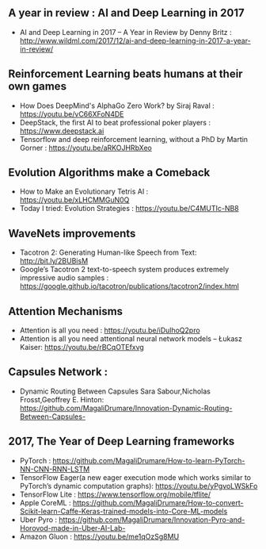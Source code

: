 ## A year in review : AI and Deep Learning in 2017 
* AI and Deep Learning in 2017 – A Year in Review by Denny Britz : 
http://www.wildml.com/2017/12/ai-and-deep-learning-in-2017-a-year-in-review/

## Reinforcement Learning beats humans at their own games
* How Does DeepMind's AlphaGo Zero Work? by Siraj Raval : https://youtu.be/vC66XFoN4DE
* DeepStack, the first AI to beat professional poker players : https://www.deepstack.ai
* Tensorflow and deep reinforcement learning, without a PhD by Martin Gorner : https://youtu.be/aRKOJHRbXeo

## Evolution Algorithms make a Comeback
* How to Make an Evolutionary Tetris AI : https://youtu.be/xLHCMMGuN0Q
* Today I tried: Evolution Strategies : https://youtu.be/C4MUTIc-NB8

## WaveNets improvements 
* Tacotron 2: Generating Human-like Speech from Text: http://bit.ly/2BUBisM
* Google’s Tacotron 2 text-to-speech system produces extremely impressive audio samples : https://google.github.io/tacotron/publications/tacotron2/index.html

## Attention Mechanisms
* Attention is all you need : https://youtu.be/iDulhoQ2pro
* Attention is all you need attentional neural network models – Łukasz Kaiser: https://youtu.be/rBCqOTEfxvg

## Capsules Network : 
* Dynamic Routing Between Capsules Sara Sabour,Nicholas Frosst,Geoffrey E. Hinton: https://github.com/MagaliDrumare/Innovation-Dynamic-Routing-Between-Capsules-

## 2017, The Year of Deep Learning frameworks
* PyTorch : https://github.com/MagaliDrumare/How-to-learn-PyTorch-NN-CNN-RNN-LSTM
* TensorFlow Eager(a new eager execution mode which works similar to PyTorch’s dynamic computation graphs): https://youtu.be/yPgvoLWSkFo
* TensorFlow Lite : https://www.tensorflow.org/mobile/tflite/
* Apple CoreML : https://github.com/MagaliDrumare/How-to-convert-Scikit-learn-Caffe-Keras-trained-models-into-Core-ML-models
* Uber Pyro : https://github.com/MagaliDrumare/Innovation-Pyro-and-Horovod-made-in-Uber-AI-Lab-
* Amazon Gluon : https://youtu.be/me1qOzSg8MU








 
